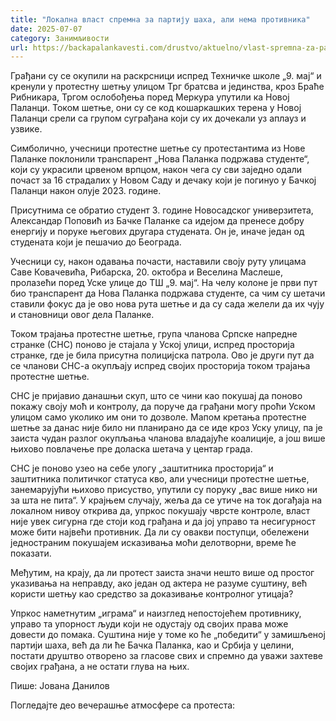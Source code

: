 ```yaml
---
title: "Локална власт спремна за партију шаха, али нема противника"
date: 2025-07-07
category: Занимљивости
url: https://backapalankavesti.com/drustvo/aktuelno/vlast-spremna-za-partiju-saha-ali-bez-protivnika/
---
```


Грађани су се окупили на раскрсници испред Техничке школе „9. мај“ и кренули у протестну шетњу улицом Трг братсва и јединства, кроз Браће Рибникара, Тргом ослобођења поред Меркура упутили ка Новој Паланци. Током шетње, они су се код кошаркашких терена у Новој Паланци срели са групом суграђана који су их дочекали уз аплауз и узвикe.

Симболично, учесници протестне шетње су протестантима из Нове Паланке поклонили транспарент „Нова Паланка подржава студенте“, који су украсили црвеном врпцом, након чега су сви заједно одали почаст за 16 страдалих у Новом Саду и дечаку који је погинуо у Бачкој Паланци након олује 2023. године.

Присутнима се обратио студент 3. године Новосадског универзитета, Александар Поповић из Бачке Паланке са идејом да пренесе добру енергију и поруке његових другара студената. Он је, иначе један од студената који је пешачио до Београда.

Учесници су, након одавања почасти, наставили своју руту улицама Саве Ковачевића, Рибарска, 20. октобра и Веселина Маслеше, пролазећи поред Уске улице до ТШ „9. мај“. На челу колоне је први пут био транспарент да Нова Паланка подржава студенте, са чим су шетачи ставили фокус да је ово нова рута шетње и да су сада желели да их чују и становници овог дела Паланке.

Током трајања протестне шетње, група чланова Српске напредне странке (СНС) поново је стајала у Уској улици, испред просторија странке, где је била присутна полицијска патрола. Ово је други пут да се чланови СНС-а окупљају испред својих просторија током трајања протестне шетње.

СНС је пријавио данашњи скуп, што се чини као покушај да поново покажу своју моћ и контролу, да поруче да грађани могу проћи Уском улицом само уколико им они то дозволе. Мапом кретања протестне шетње за данас није било ни планирано да се иде кроз Уску улицу, па је заиста чудан разлог окупљања чланова владајуће коалиције, а још више њихово повлачење пре доласка шетача у центар града.

СНС је поново узео на себе улогу „заштитника просторија“ и заштитника политичког статуса кво, али учесници протестне шетње, занемарујући њихово присуство, упутили су поруку „вас више нико ни за шта не пита“. У крајњем случају, жеља да се утиче на ток догађаја на локалном нивоу открива да, упркос покушају чврсте контроле, власт није увек сигурна где стоји код грађана и да јој управо та несигурност може бити највећи противник. Да ли су овакви поступци, обележени једностраним покушајем исказивања моћи делотворни, време ће показати.

Међутим, на крају, да ли протест заиста значи нешто више од простог указивања на неправду, ако један од актера не разуме суштину, већ користи шетњу као средство за доказивање контролног утицаја?

Упркос наметнутим „играма“ и наизглед непостојећем противнику, управо та упорност људи који не одустају од својих права може довести до помака. Суштина није у томе ко ће „победити“ у замишљеној партији шаха, већ да ли ће Бачка Паланка, као и Србија у целини, постати друштво отворено за гласове свих и спремно да уважи захтеве својих грађана, а не остати глува на њих.

Пише: Јована Данилов

Погледајте део вечерашње атмосфере са протеста:
